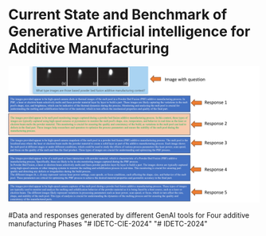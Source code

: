 # Current State and Benchmark of Generative Artificial intelligence for Additive Manufacturing

![](example1.png)

#Data and responses generated by different GenAI tools for Four additive manufacturing Phases
"# IDETC-CIE-2024" 
"# IDETC-2024" 

